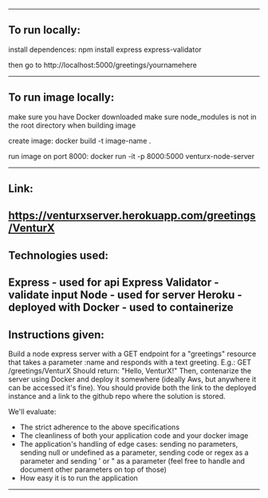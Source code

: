 -------------------------------------------------------------
To run locally:
-------------------------------------------------------------
install dependences:
npm install express express-validator 

then go to http://localhost:5000/greetings/yournamehere


-------------------------------------------------------------
To run image locally:
-------------------------------------------------------------
make sure you have Docker downloaded
make sure node_modules is not in the root directory when building image

create image: 
docker build -t image-name .

run image on port 8000: 
docker run -it -p 8000:5000 venturx-node-server


-------------------------------------------------------------
Link:
-------------------------------------------------------------
 https://venturxserver.herokuapp.com/greetings/VenturX
-------------------------------------------------------------


Technologies used:
-------------------------------------------------------------
Express - used for api
Express Validator - validate input
Node - used for server
Heroku - deployed with
Docker - used to containerize 
-------------------------------------------------------------


Instructions given:
-------------------------------------------------------------
Build a node express server with a GET endpoint for a "greetings" resource that takes a parameter :name and responds with a text greeting.
E.g.:
GET /greetings/VenturX
Should return:
"Hello, VenturX!"
Then, contenarize the server using Docker and deploy it somewhere (ideally Aws, but anywhere it can be accessed it's fine).
You should provide both the link to the deployed instance and a link to the github repo where the solution is stored.

We'll evaluate:
- The strict adherence to the above specifications
- The cleanliness of both your application code and your docker image
- The application's handling of edge cases: sending no parameters, sending null or undefined as a parameter, sending code or regex as a parameter and sending ' or " as a parameter (feel free to handle and document other parameters on top of those)
- How easy it is to run the application
-------------------------------------------------------------